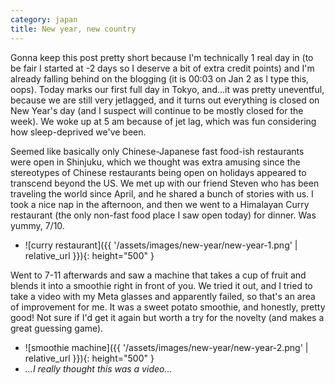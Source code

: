 ```yaml
---
category: japan
title: New year, new country
---
```


Gonna keep this post pretty short because I'm technically 1 real day in (to be fair I started at -2 days so I deserve a bit of extra credit points) and I'm already falling behind on the blogging (it is 00:03 on Jan 2 as I type this, oops). Today marks our first full day in Tokyo, and...it was pretty uneventful, because we are still very jetlagged, and it turns out everything is closed on New Year's day (and I suspect will continue to be mostly closed for the week). We woke up at 5 am because of jet lag, which was fun considering how sleep-deprived we've been.

Seemed like basically only Chinese-Japanese fast food-ish restaurants were open in Shinjuku, which we thought was extra amusing since the stereotypes of Chinese restaurants being open on holidays appeared to transcend beyond the US. We met up with our friend Steven who has been traveling the world since April, and he shared a bunch of stories with us. I took a nice nap in the afternoon, and then we went to a Himalayan Curry restaurant (the only non-fast food place I saw open today) for dinner. Was yummy, 7/10.

- ![curry restaurant]({{ '/assets/images/new-year/new-year-1.png' | relative_url }}){: height="500" }

Went to 7-11 afterwards and saw a machine that takes a cup of fruit and blends it into a smoothie right in front of you. We tried it out, and I tried to take a video with my Meta glasses and apparently failed, so that's an area of improvement for me. It was a sweet potato smoothie, and honestly, pretty good! Not sure if I'd get it again but worth a try for the novelty (and makes a great guessing game).

- ![smoothie machine]({{ '/assets/images/new-year/new-year-2.png' | relative_url }}){: height="500" }
- *...I really thought this was a video...*